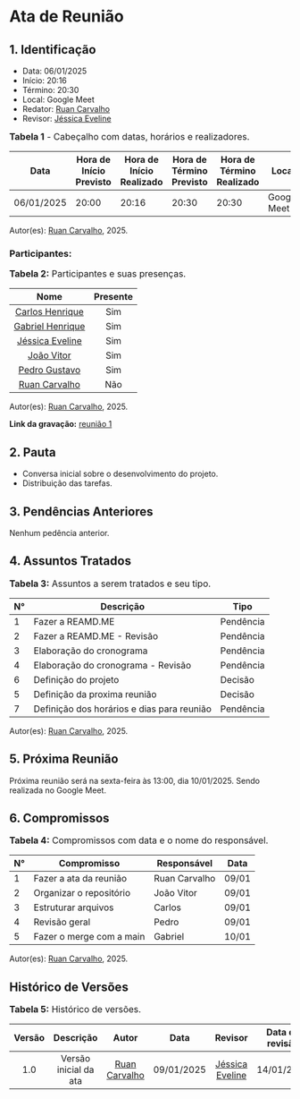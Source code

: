 # Ata de Reunião

## 1. Identificação

* Data: 06/01/2025
* Início: 20:16
* Término: 20:30
* Local: Google Meet
* Redator: [Ruan Carvalho](https://github.com/Ruan-Carvalho)
* Revisor: [Jéssica Eveline](https://github.com/xzxjesse)

<font size="3"><p style="text-align: left">**Tabela 1** - Cabeçalho com datas, horários e realizadores.</p></font>

| Data       | Hora de Início Previsto | Hora de Início Realizado | Hora de Término Previsto | Hora de Término Realizado | Local       | Redator     | Revisor |
|------------|--------------------------|--------------------------|--------------------------|---------------------------|-------------|-------------|--------|
| 06/01/2025 | 20:00                    | 20:16                    | 20:30                    | 20:30                     | Google Meet | [Ruan Carvalho](https://github.com/Ruan-Carvalho) | [Jéssica Eveline](https://github.com/xzxjesse) |

Autor(es): [Ruan Carvalho](https://github.com/Ruan-Carvalho), 2025.

### Participantes: 

<font size="3"><p style="text-align: left">**Tabela 2:** Participantes e suas presenças.</p></font>

| Nome | Presente |
|:----------------:|:-:|
| [Carlos Henrique](https://github.com/carlinn1) |Sim|
| [Gabriel Henrique](https://github.com/GHenriqueLima) |Sim|
| [Jéssica Eveline](https://github.com/xzxjesse) |Sim|
| [João Vitor](https://github.com/Jauzimm) |Sim|
| [Pedro Gustavo](https://github.com/PedroGusta) |Sim|
| [Ruan Carvalho](https://github.com/Ruan-Carvalho) |Não|

Autor(es): [Ruan Carvalho](https://github.com/Ruan-Carvalho), 2025.

**Link da gravação:** [reunião 1](https://www.youtube.com/watch?v=igaGR_eqLNs)

## 2. Pauta

* Conversa inicial sobre o desenvolvimento do projeto.
* Distribuição das tarefas.

## 3. Pendências Anteriores

Nenhum pedência anterior.

## 4. Assuntos Tratados

<font size="3"><p style="text-align: left">**Tabela 3:** Assuntos a serem tratados e seu tipo.</p></font>

| N° | Descrição | Tipo   |
|----|-----------|--------|
| 1  | Fazer a REAMD.ME | Pendência |
| 2  | Fazer a REAMD.ME - Revisão | Pendência |
| 3  | Elaboração do cronograma | Pendência |
| 4  | Elaboração do cronograma - Revisão | Pendência |
| 6  | Definição do projeto | Decisão |
| 5  | Definição da proxima reunião | Decisão |
| 7  | Definição dos horários e dias para reunião | Pendência |

Autor(es): [Ruan Carvalho](https://github.com/Ruan-Carvalho), 2025.

## 5. Próxima Reunião

Próxima reunião será na sexta-feira às 13:00, dia 10/01/2025. Sendo realizada no Google Meet. 

## 6. Compromissos

<font size="3"><p style="text-align: left">**Tabela 4:** Compromissos com data e o nome do responsável.</p></font>

| N° | Compromisso | Responsável | Data |
|----|-------------|-------------|------|
| 1  | Fazer a ata da reunião | Ruan Carvalho | 09/01 |
| 2  | Organizar o repositório | João Vitor | 09/01 |
| 3  | Estruturar arquivos | Carlos | 09/01 |
| 4  | Revisão geral | Pedro | 09/01 |
| 5  | Fazer o merge com a main | Gabriel | 10/01 |

Autor(es): [Ruan Carvalho](https://github.com/Ruan-Carvalho), 2025.

## Histórico de Versões

<font size="3"><p style="text-align: left">**Tabela 5:** Histórico de versões.</p></font>

| Versão |               Descrição                |   Autor    |    Data    |    Revisor     | Data de revisão |
| :----: | :------------------------------------: | :--------: | :--------: | :------------: | :-------------: |
|  1.0   | Versão inicial da ata | [Ruan Carvalho](https://github.com/Ruan-Carvalho) | 09/01/2025 | [Jéssica Eveline](https://github.com/xzxjesse) |     14/01/2025 |

